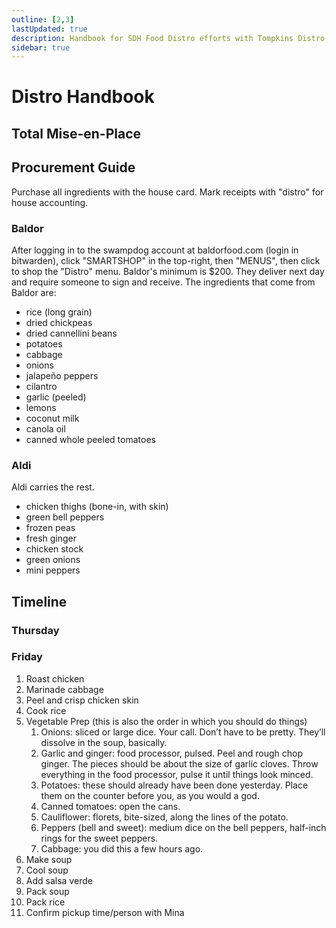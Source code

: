 ```yaml
---
outline: [2,3]
lastUpdated: true
description: Handbook for SDH Food Distro efforts with Tompkins Distro
sidebar: true
---
```


# Distro Handbook

## Total Mise-en-Place

## Procurement Guide
Purchase all ingredients with the house card. Mark receipts with "distro" for house accounting.

### Baldor
After logging in to the swampdog account at baldorfood.com (login in bitwarden), click "SMARTSHOP" in the top-right, then "MENUS", then click to shop the "Distro" menu. Baldor's minimum is $200. They deliver next day and require someone to sign and receive. The ingredients that come from Baldor are:
- rice (long grain)
- dried chickpeas
- dried cannellini beans
- potatoes
- cabbage
- onions
- jalapeño peppers
- cilantro
- garlic (peeled)
- lemons
- coconut milk
- canola oil
- canned whole peeled tomatoes

### Aldi
Aldi carries the rest.
- chicken thighs (bone-in, with skin)
- green bell peppers
- frozen peas
- fresh ginger
- chicken stock
- green onions
- mini peppers

## Timeline
### Thursday
### Friday
1. Roast chicken
1. Marinade cabbage
1. Peel and crisp chicken skin
1. Cook rice
1. Vegetable Prep (this is also the order in which you should do things)
	1. Onions: sliced or large dice. Your call. Don’t have to be pretty. They’ll dissolve in the soup, basically. 
	1. Garlic and ginger: food processor, pulsed. Peel and rough chop ginger. The pieces should be about the size of garlic cloves. Throw everything in the food processor, pulse it until things look minced. 
	1. Potatoes: these should already have been done yesterday. Place them on the counter before you, as you would a god. 
	1. Canned tomatoes: open the cans. 
	1. Cauliflower: florets, bite-sized, along the lines of the potato.
	1. Peppers (bell and sweet): medium dice on the bell peppers, half-inch rings for the sweet peppers.
	1. Cabbage: you did this a few hours ago. 
1. Make soup
1. Cool soup
1. Add salsa verde
1. Pack soup
1. Pack rice
1. Confirm pickup time/person with Mina
